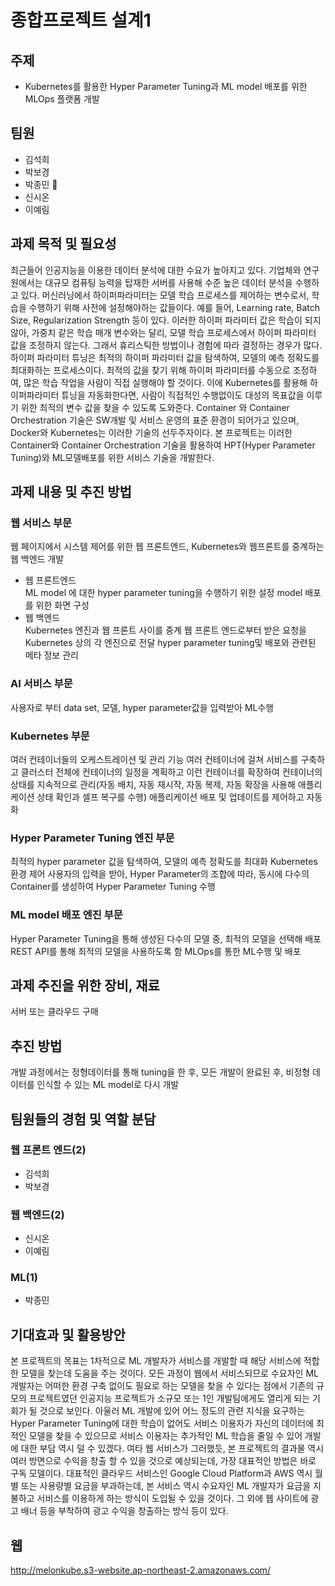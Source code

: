 
# 종합프로젝트 설계1

## 주제
- Kubernetes를 활용한 Hyper Parameter Tuning과 ML model 배포를 위한 MLOps 플랫폼 개발

## 팀원
- 김석희
- 박보경
- 박종민 👑
- 신시온
- 이예림

## 과제 목적 및 필요성
 최근들어 인공지능을 이용한 데이터 분석에 대한 수요가 높아지고 있다. 기업체와 연구원에서는 대규모 컴퓨팅 능력을 탑재한 서버를 사용해 수준 높은 데이터 분석을 수행하고 있다. 머신러닝에서 하이퍼파라미터는 모델 학습 프로세스를 제어하는 변수로서, 학습을 수행하기 위해 사전에 설정해야하는 값들이다. 예를 들어, Learning rate, Batch Size, Regularization Strength 등이 있다. 이러한 하이퍼 파라미터 값은 학습이 되지 않아, 가중치 같은 학습 매개 변수와는 달리, 모델 학습 프로세스에서 하이퍼 파라미터 값을 조정하지 않는다. 그래서 휴리스틱한 방법이나 경험에 따라 결정하는 경우가 많다. 
하이퍼 파라미터 튜닝은 최적의 하이퍼 파라미터 값을 탐색하여, 모델의 예측 정확도를 최대화하는 프로세스이다. 최적의 값을 찾기 위해 하이퍼 파라미터를 수동으로 조정하여, 많은 학습 작업을 사람이 직접 실행해야 할 것이다. 
 이에 Kubernetes를 활용해 하이퍼파라미터 튜닝을 자동화한다면, 사람이 직접적인 수행없이도 대성의 목표값을 이루기 위한 최적의 변수 값을 찾을 수 있도록 도와준다. 
Container 와 Container Orchestration 기술은 SW개발 및 서비스 운영의 표준 환경이 되어가고 있으며, Docker와 Kubernetes는 이러한 기술의 선두주자이다. 
본 프로젝트는 이러한 Container와 Container Orchestration 기술을 활용하여 HPT(Hyper Parameter Tuning)와 ML모델배포를 위한 서비스 기술을 개발한다.

## 과제 내용 및 추진 방법
### 웹 서비스 부문
웹 페이지에서 시스템 제어를 위한 웹 프론트엔드, Kubernetes와 웹프론트를 중계하는 웹 백엔드 개발
- 웹 프론트엔드  
ML model 에 대한 hyper parameter tuning을 수행하기 위한 설정
model 배포를 위한 화면 구성
- 웹 백엔드  
Kubernetes 엔진과 웹 프론트 사이를 중계
웹 프론트 엔드로부터 받은 요청을 Kubernetes 상의 각 엔진으로 전달
hyper parameter tuning및 배포와 관련된 메타 정보 관리

### AI 서비스 부문
사용자로 부터 data set, 모델, hyper parameter값을 입력받아 ML수행

### Kubernetes 부문
여러 컨테이너들의 오케스트레이션 및 관리 기능
여러 컨테이너에 걸쳐 서비스를 구축하고 클러스터 전체에 컨테이너의 일정을 계획하고 이런 컨테이너를 확장하여 컨테이너의 상태를 지속적으로 관리(자동 배치, 자동 재시작, 자동 복제, 자동 확장을 사용해 애플리케이션 상태 확인과 셀프 복구를 수행)
애플리케이션 배포 및 업데이트를 제어하고 자동화

### Hyper Parameter Tuning 엔진 부문
최적의 hyper parameter 값을 탐색하여, 모델의 예측 정확도를 최대화
Kubernetes 환경 제어
사용자의 입력을 받아, Hyper Parameter의 조합에 따라, 동시에 다수의 Container를 생성하여 Hyper Parameter Tuning 수행

### ML model 배포 엔진 부문
Hyper Parameter Tuning을 통해 생성된 다수의 모델 중, 최적의 모델을 선택해 배포
REST API를 통해 최적의 모델을 사용하도록 함
MLOps를 통한 ML수행 및 배포

## 과제 추진을 위한 장비, 재료
서버 또는 클라우드 구매

## 추진 방법
개발 과정에서는 정형데이터를 통해 tuning을 한 후, 모든 개발이 완료된 후, 비정형 데이터를 인식할 수 있는 ML model로 다시 개발

## 팀원들의 경험 및 역할 분담
### 웹 프론트 엔드(2)
- 김석희
- 박보경
### 웹 백엔드(2)
- 신시온
- 이예림
### ML(1)
- 박종민

## 기대효과 및 활용방안
 본 프로젝트의 목표는 1차적으로 ML 개발자가 서비스를 개발할 때 해당 서비스에 적합한 모델을 찾는데 도움을 주는 것이다. 모든 과정이 웹에서 서비스되므로 수요자인 ML 개발자는 어떠한 환경 구축 없이도 필요로 하는 모델을 찾을 수 있다는 점에서 기존의 규모의 프로젝트였던 인공지능 프로젝트가 소규모 또는 1인 개발팀에게도 열리게 되는 기회가 될 것으로 보인다. 아울러 ML 개발에 있어 어느 정도의 관련 지식을 요구하는 Hyper Parameter Tuning에 대한 학습이 없어도 서비스 이용자가 자신의 데이터에 최적인 모델을 찾을 수 있으므로 서비스 이용자는 추가적인 ML 학습을 줄일 수 있어 개발에 대한 부담 역시 덜 수 있겠다.
 여타 웹 서비스가 그러했듯, 본 프로젝트의 결과물 역시 여러 방면으로 수익을 창출 할 수 있을 것으로 예상되는데, 가장 대표적인 방법은 바로 구독 모델이다. 대표적인 클라우드 서비스인 Google Cloud Platform과 AWS 역시 월별 또는 사용량별 요금을 부과하는데, 본 서비스 역시 수요자인 ML 개발자가 요금을 지불하고 서비스를 이용하게 하는 방식이 도입될 수 있을 것이다. 그 외에 웹 사이트에 광고 배너 등을 부착하여 광고 수익을 창출하는 방식 등이 있다. 

## 웹
http://melonkube.s3-website.ap-northeast-2.amazonaws.com/
